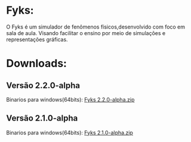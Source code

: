 # Fyks:
O Fyks é um simulador de fenômenos físicos,desenvolvido com foco em sala de aula. Visando facilitar o ensino por meio de simulações e representações gráficas.
# Downloads:
## Versão 2.2.0-alpha
Binarios para windows(64bits): <a href="https://github.com/Rabbithy/Fyks/releases/download/v2.2.0-alpha/Fyks.2.2.0-alpha.zip">Fyks 2.2.0-alpha.zip</a>
## Versão 2.1.0-alpha
Binarios para windows(64bits): <a href="https://github.com/Rabbithy/Fyks/releases/download/v2.1.0-alpha/Fyks_win_64bit.zip">Fyks 2.1.0-alpha.zip</a>
